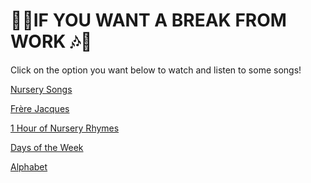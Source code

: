 <h1> 🎵🎶IF YOU WANT A BREAK FROM WORK 🎶🎵</h1>

<p> Click on the option you want below to watch and listen to some songs! </p>



<a href="https://www.mamalisa.com/?t=ec&c=22">Nursery Songs</a>

<a href="https://www.youtube.com/watch?v=BC6rvbxdywg">Frère Jacques</a>

<a href="https://www.youtube.com/watch?v=8uFNfAkQAns">1 Hour of Nursery Rhymes</a>

<a href="https://www.youtube.com/watch?v=Lpwf5N0rfVE">Days of the Week</a>

<a href="https://www.youtube.com/watch?v=5xuZxGirWQI">Alphabet</a>
